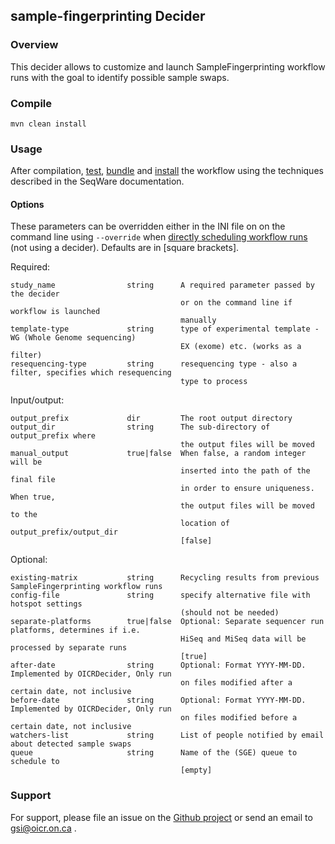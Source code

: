 ## sample-fingerprinting Decider

### Overview

This decider allows to customize and launch SampleFingerprinting workflow runs with the goal
to identify possible sample swaps.

### Compile

```
mvn clean install
```

### Usage
After compilation, [test](http://seqware.github.io/docs/3-getting-started/developer-tutorial/#testing-the-workflow), [bundle](http://seqware.github.io/docs/3-getting-started/developer-tutorial/#packaging-the-workflow-into-a-workflow-bundle) and [install](http://seqware.github.io/docs/3-getting-started/admin-tutorial/#how-to-install-a-workflow) the workflow using the techniques described in the SeqWare documentation.

#### Options
These parameters can be overridden either in the INI file on on the command line using `--override` when [directly scheduling workflow runs](http://seqware.github.io/docs/3-getting-started/user-tutorial/#listing-available-workflows-and-their-parameters) (not using a decider). Defaults are in [square brackets].

Required:

    study_name                string      A required parameter passed by the decider
                                          or on the command line if workflow is launched
                                          manually
    template-type             string      type of experimental template - WG (Whole Genome sequencing)
                                          EX (exome) etc. (works as a filter)
    resequencing-type         string      resequencing type - also a filter, specifies which resequencing
                                          type to process

Input/output:

    output_prefix             dir         The root output directory
    output_dir                string      The sub-directory of output_prefix where 
                                          the output files will be moved
    manual_output             true|false  When false, a random integer will be 
                                          inserted into the path of the final file 
                                          in order to ensure uniqueness. When true,
                                          the output files will be moved to the 
                                          location of output_prefix/output_dir
                                          [false]

Optional:

    existing-matrix           string      Recycling results from previous SampleFingerprinting workflow runs
    config-file               string      specify alternative file with hotspot settings 
                                          (should not be needed)
    separate-platforms        true|false  Optional: Separate sequencer run platforms, determines if i.e.
                                          HiSeq and MiSeq data will be processed by separate runs 
                                          [true]
    after-date                string      Optional: Format YYYY-MM-DD. Implemented by OICRDecider, Only run
                                          on files modified after a certain date, not inclusive
    before-date               string      Optional: Format YYYY-MM-DD. Implemented by OICRDecider, Only run
                                          on files modified before a certain date, not inclusive
    watchers-list             string      List of people notified by email about detected sample swaps
    queue                     string      Name of the (SGE) queue to schedule to 
                                          [empty]


### Support
For support, please file an issue on the [Github project](https://github.com/oicr-gsi) or send an email to gsi@oicr.on.ca .
